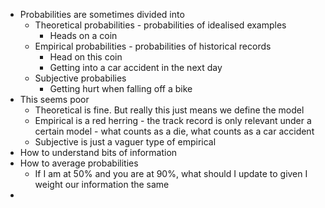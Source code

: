 - Probabilities are sometimes divided into
	- Theoretical probabilities - probabilities of idealised examples
		- Heads on a coin
	- Empirical probabilities - probabilities of historical records
		- Head on this coin
		- Getting into a car accident in the next day
	- Subjective probabilies
		- Getting hurt when falling off a bike
- This seems poor
	- Theoretical is fine. But really this just means we define the model
	- Empirical is a red herring - the track record is only relevant under a certain model - what counts as a die, what counts as a car accident
	- Subjective is just a vaguer type of empirical
- How to understand bits of information
- How to average probabilities
	- If I am at 50% and you are at 90%, what should I update to given I weight our information the same
-